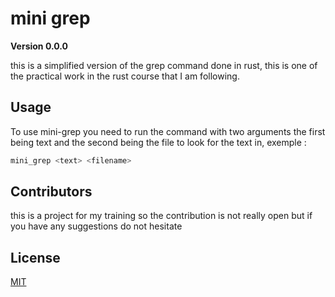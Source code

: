 # mini grep
**Version 0.0.0**

this is a simplified version of the grep command done in rust, this is one of the practical work in the rust course that I am following.

## Usage
To use mini-grep you need to run the command with two arguments the first being text and the second being the file to look for the text in, exemple :
```bash
mini_grep <text> <filename>
```

## Contributors

this is a project for my training so the contribution is not really open but if you have any suggestions do not hesitate

## License

[MIT](https://choosealicense.com/licenses/mit/)